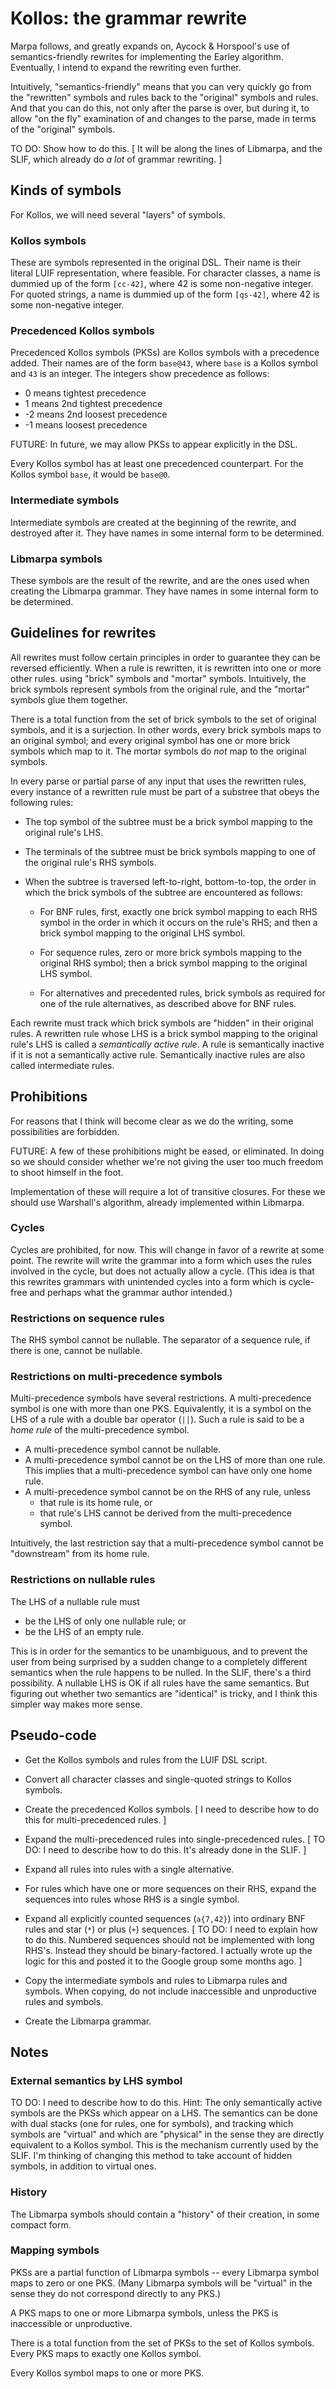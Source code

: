 # Kollos: the grammar rewrite

Marpa follows, and greatly expands on,
Aycock & Horspool's use of semantics-friendly
rewrites for implementing
the Earley algorithm.
Eventually, I intend to expand the rewriting even
further.

Intuitively,
"semantics-friendly" means that you can very quickly
go from the "rewritten" symbols and rules
back to the "original" symbols and rules.
And that you can do this, not only after
the parse is over, but during it,
to allow "on the fly" examination of
and changes to the parse,
made in terms of the "original"
symbols.

TO DO: Show how to do this.
[ It will be along the lines of Libmarpa,
and the SLIF, which already do *a lot* of grammar
rewriting. ]

## Kinds of symbols

For Kollos, we will need several "layers" of symbols.

### Kollos symbols

These are symbols represented in the original DSL.
Their name is their literal LUIF representation,
where feasible.
For character classes,
a name is dummied up of the form `[cc-42]`,
where 42 is some non-negative integer.
For quoted strings,
a name is dummied up of the form `[qs-42]`,
where 42 is some non-negative integer.

### Precedenced Kollos symbols

Precedenced Kollos symbols (PKSs)
are Kollos symbols with a precedence added.
Their names are of the form `base@43`,
where `base` is a Kollos symbol
and `43` is an integer.
The integers show precedence as follows:

+ 0 means tightest precedence
+ 1 means 2nd tightest precedence
+ -2 means 2nd loosest precedence
+ -1 means loosest precedence

FUTURE: In future, we may allow PKSs
to appear explicitly in the DSL.

Every Kollos symbol has at least one precedenced
counterpart.
For the Kollos symbol `base`, it would be `base@0`.

### Intermediate symbols

Intermediate symbols are created at the beginning of
the rewrite, and destroyed after it.
They have names in
some internal form to be determined.

### Libmarpa symbols

These symbols are the result of the rewrite,
and are the ones used when creating the Libmarpa grammar.
They have names in
some internal form to be determined.

## Guidelines for rewrites

All rewrites must follow certain principles 
in order to guarantee they can be reversed efficiently.
When a rule is rewritten, it is rewritten into
one or more other rules.
using "brick" symbols and "mortar" symbols.
Intuitively, the brick symbols represent symbols
from the original rule, and the "mortar" symbols
glue them together.

There is a total function from the set of
brick symbols to the set of original symbols,
and it is a surjection.
In other words, every brick symbols maps to
an original symbol;
and every original symbol has one or more
brick symbols which map to it.
The mortar symbols do *not* map to the original
symbols.

In every parse or partial parse of any input
that uses
the rewritten rules,
every instance of a rewritten rule must be
part of a substree that obeys the following rules:

+ The top symbol of the subtree must be
  a brick symbol mapping to the original rule's LHS.

+ The terminals of the subtree
  must be brick symbols mapping to one of the original rule's RHS
  symbols.

+ When the subtree is traversed
  left-to-right, bottom-to-top,
  the order in which the brick symbols of the subtree
  are encountered as follows:

  * For BNF rules,
    first, exactly one brick symbol mapping
    to each RHS symbol in the
    order in which it occurs
    on the rule's RHS;
    and then a brick symbol
    mapping to the original LHS symbol.

  * For sequence rules,
    zero or more brick symbols mapping to
    the original RHS symbol;
    then a brick symbol mapping
    to the original LHS symbol.

  * For alternatives and precedented rules,
    brick symbols as required
    for one of the rule alternatives,
    as described above for BNF rules.

Each rewrite must track which brick symbols are
"hidden" in their original rules.
A rewritten rule whose LHS is a brick symbol
mapping to the original rule's LHS is
called a *semantically active rule*.
A rule is semantically inactive
if it is not a semantically active rule.
Semantically inactive rules are
also called intermediate rules.

## Prohibitions

For reasons that I think will become clear
as we do the writing,
some possibilities are forbidden.

FUTURE: A few of these prohibitions might be eased,
or eliminated.
In doing so we should consider whether we're not
giving the user too much freedom to shoot himself
in the foot.

Implementation of these will require
a lot of transitive closures.
For these we should use Warshall's algorithm,
already implemented within Libmarpa.

### Cycles

Cycles are prohibited, for now.
This will change in favor of a rewrite at some point.
The rewrite will write the grammar into a form which uses
the rules involved in the cycle,
but does not actually allow a cycle.
(This idea is that this rewrites grammars with
unintended cycles into a form which is cycle-free
and perhaps what the grammar author intended.)

### Restrictions on sequence rules

The RHS symbol cannot be nullable.
The separator of a sequence rule,
if there is one, cannot be nullable.

### Restrictions on multi-precedence symbols

Multi-precedence symbols have several restrictions.
A multi-precedence symbol is one with more than one PKS.
Equivalently, it is a symbol on the LHS of a rule with a double
bar operator (`||`).
Such a rule is said to be a *home rule*
of the multi-precedence symbol.

  + A multi-precedence symbol cannot be nullable.
  + A multi-precedence symbol cannot be on the LHS of more than one rule.
    This implies that a multi-precedence symbol
    can have only one home rule.
  + A multi-precedence symbol cannot be on the RHS of any rule,
   unless
      * that rule is its home rule, or
      * that rule's LHS cannot be derived
        from the multi-precedence symbol.

Intuitively, the last restriction say that a multi-precedence symbol cannot
be "downstream" from its home rule.

### Restrictions on nullable rules

The LHS of a nullable rule must
  * be the LHS of only one nullable rule; or
  * be the LHS of an empty rule.

This is in order for the semantics to be unambiguous,
and to prevent the user from being surprised
by a sudden change to a completely different semantics
when the rule happens to be nulled.
In the SLIF, there's a third possibility.
A nullable LHS is OK if all rules have the same semantics.
But figuring out whether two semantics are "identical" is tricky,
and I think this simpler way makes more sense.

## Pseudo-code

* Get the Kollos symbols and rules from the LUIF DSL script.

* Convert all character classes and single-quoted strings to Kollos symbols.

* Create the precedenced Kollos symbols.  [ I need to describe how to do
  this for multi-precedenced rules. ]

* Expand the multi-precedenced rules into single-precedenced rules.
  [ TO DO: I need to describe how to do this.  It's already done in
  the SLIF. ]

* Expand all rules into rules with a single alternative.

* For rules which have one or more sequences on their RHS, expand the
  sequences into rules
  whose RHS is a single symbol.

* Expand all explicitly counted sequences (`a{7,42}`)
  into ordinary BNF rules and
  star (`*`) or plus (`+`) sequences.
  [ TO DO: I need to explain how to do this.  Numbered sequences should
  not be implemented with long RHS's.
  Instead they should be binary-factored.
  I actually wrote up the logic for this and posted it to the
  Google group some months ago. ]

* Copy the intermediate symbols and rules to Libmarpa rules and symbols.
  When copying,
  do not include inaccessible and unproductive rules and symbols.

* Create the Libmarpa grammar.

## Notes

### External semantics by LHS symbol

TO DO:
I need to describe how to do this.  Hint:
The only semantically active symbols are the PKSs
which appear on a LHS.
The semantics can be done with dual stacks
(one for rules, one for symbols),
and tracking which symbols are "virtual" and
which are "physical" in the sense they are directly
equivalent to a Kollos symbol.
This is the mechanism currently used by the SLIF.
I'm thinking of changing this method to take account
of hidden symbols,
in addition to virtual ones.

### History

The Libmarpa symbols should contain a "history"
of their creation, in some compact form.

### Mapping symbols

PKSs are a partial function of Libmarpa symbols --
every Libmarpa symbol maps to zero or one PKS.
(Many Libmarpa symbols will be "virtual" in the
sense they do not correspond directly to any PKS.)

A PKS maps to one or more Libmarpa symbols,
unless the PKS is inaccessible or unproductive.

There is a total function from the set of
PKSs to the set of Kollos symbols.
Every PKS maps to exactly one Kollos symbol.

Every Kollos symbol maps to one or more PKS.

  
